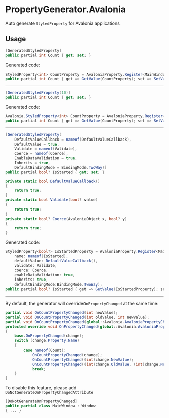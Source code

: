 # PropertyGenerator.Avalonia

Auto generate `StyledProperty` for Avalonia applications

## Usage

```csharp
[GeneratedStyledProperty]
public partial int Count { get; set; }
```

Generated code:

```csharp
StyledProperty<int> CountProperty = AvaloniaProperty.Register<MainWindow, int>(name: nameof(Count));
public partial int Count { get => GetValue(CountProperty); set => SetValue(CountProperty, value); }
```

***

```csharp
[GeneratedStyledProperty(10)]
public partial int Count { get; set; }
```

Generated code:

```csharp
Avalonia.StyledProperty<int> CountProperty = AvaloniaProperty.Register<MainWindow, int>(name: nameof(Count), defaultValue: 10);
public partial int Count { get => GetValue(CountProperty); set => SetValue(CountProperty, value); }
```

***

```csharp
[GeneratedStyledProperty(
    DefaultValueCallback = nameof(DefaultValueCallback),
    DefaultValue = true,
    Validate = nameof(Validate),
    Coerce = nameof(Coerce),
    EnableDataValidation = true,
    Inherits = true,
    DefaultBindingMode = BindingMode.TwoWay)]
public partial bool? IsStarted { get; set; }

private static bool DefaultValueCallback()
{
    return true;
}
private static bool Validate(bool? value)
{
    return true;
}
private static bool? Coerce(AvaloniaObject x, bool? y)
{
    return true;
}
```

Generated code:

```csharp
StyledProperty<bool?> IsStartedProperty = AvaloniaProperty.Register<MainWindow, bool?>(
	name: nameof(IsStarted), 
	defaultValue: DefaultValueCallback(), 
	validate: Validate,
	coerce: Coerce, 
	enableDataValidation: true,
	inherits: true, 
	defaultBindingMode:BindingMode.TwoWay);
public partial bool? IsStarted { get => GetValue(IsStartedProperty); set => SetValue(IsStartedProperty, value); }
```

***

By default, the generator will override`OnPropertyChanged` at the same time:

```csharp
partial void OnCountPropertyChanged(int newValue);
partial void OnCountPropertyChanged(int oldValue, int newValue);
partial void OnCountPropertyChanged(global::Avalonia.AvaloniaPropertyChangedEventArgs e);
protected override void OnPropertyChanged(global::Avalonia.AvaloniaPropertyChangedEventArgs change)
{
    base.OnPropertyChanged(change);
    switch (change.Property.Name)
    {
        case nameof(Count):
            OnCountPropertyChanged(change);
            OnCountPropertyChanged((int)change.NewValue);
            OnCountPropertyChanged((int)change.OldValue, (int)change.NewValue);
            break;
    }
}
```

To disable this feature, please add `DoNotGenerateOnPropertyChangedAttribute`

```csharp
[DoNotGenerateOnPropertyChanged]
public partial class MainWindow : Window
{ ... }
```

